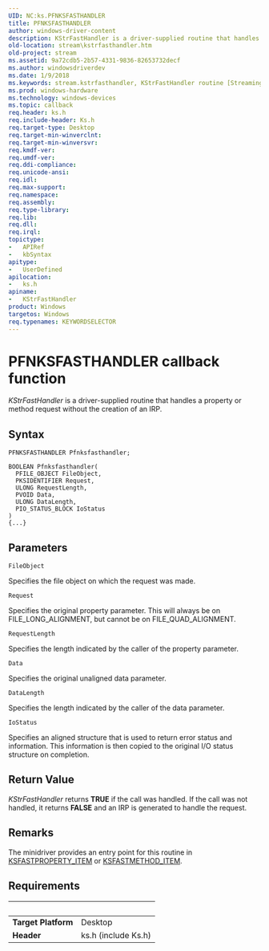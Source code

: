 ```yaml
---
UID: NC:ks.PFNKSFASTHANDLER
title: PFNKSFASTHANDLER
author: windows-driver-content
description: KStrFastHandler is a driver-supplied routine that handles a property or method request without the creation of an IRP.
old-location: stream\kstrfasthandler.htm
old-project: stream
ms.assetid: 9a72cdb5-2b57-4331-9836-82653732decf
ms.author: windowsdriverdev
ms.date: 1/9/2018
ms.keywords: stream.kstrfasthandler, KStrFastHandler routine [Streaming Media Devices], KStrFastHandler, PFNKSFASTHANDLER, PFNKSFASTHANDLER, ks/KStrFastHandler, ksfunc_e78a76eb-b3e6-4864-bae2-49536d3a9d52.xml
ms.prod: windows-hardware
ms.technology: windows-devices
ms.topic: callback
req.header: ks.h
req.include-header: Ks.h
req.target-type: Desktop
req.target-min-winverclnt: 
req.target-min-winversvr: 
req.kmdf-ver: 
req.umdf-ver: 
req.ddi-compliance: 
req.unicode-ansi: 
req.idl: 
req.max-support: 
req.namespace: 
req.assembly: 
req.type-library: 
req.lib: 
req.dll: 
req.irql: 
topictype:
-	APIRef
-	kbSyntax
apitype:
-	UserDefined
apilocation:
-	ks.h
apiname:
-	KStrFastHandler
product: Windows
targetos: Windows
req.typenames: KEYWORDSELECTOR
---
```



# PFNKSFASTHANDLER callback function
<i>KStrFastHandler</i> is a driver-supplied routine that handles a property or method request without the creation of an IRP.

## Syntax

```
PFNKSFASTHANDLER Pfnksfasthandler;

BOOLEAN Pfnksfasthandler(
  PFILE_OBJECT FileObject,
  PKSIDENTIFIER Request,
  ULONG RequestLength,
  PVOID Data,
  ULONG DataLength,
  PIO_STATUS_BLOCK IoStatus
)
{...}
```

## Parameters

`FileObject`

Specifies the file object on which the request was made.

`Request`

Specifies the original property parameter. This will always be on FILE_LONG_ALIGNMENT, but cannot be on FILE_QUAD_ALIGNMENT.

`RequestLength`

Specifies the length indicated by the caller of the property parameter.

`Data`

Specifies the original unaligned data parameter.

`DataLength`

Specifies the length indicated by the caller of the data parameter.

`IoStatus`

Specifies an aligned structure that is used to return error status and information. This information is then copied to the original I/O status structure on completion.


## Return Value

<i>KStrFastHandler</i> returns <b>TRUE</b> if the call was handled. If the call was not handled, it returns <b>FALSE</b> and an IRP is generated to handle the request.

## Remarks

The minidriver provides an entry point for this routine in <a href="..\ks\ns-ks-ksfastproperty_item.md">KSFASTPROPERTY_ITEM</a> or <a href="..\ks\ns-ks-ksfastmethod_item.md">KSFASTMETHOD_ITEM</a>.

## Requirements
| &nbsp; | &nbsp; |
| ---- |:---- |
| **Target Platform** | Desktop |
| **Header** | ks.h (include Ks.h) |